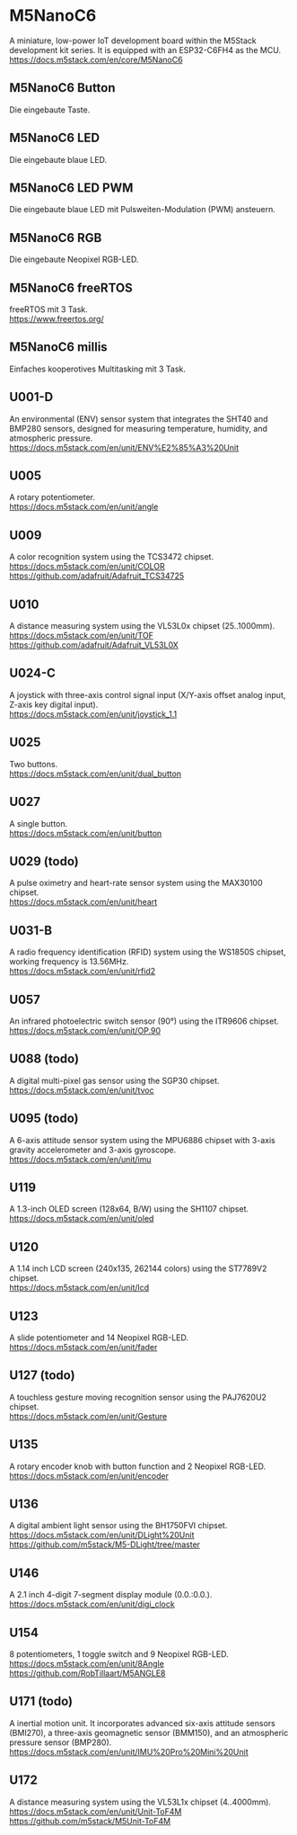 # M5NanoC6 #
A miniature, low-power IoT development board within the M5Stack development kit series. It is equipped with an ESP32-C6FH4 as the MCU.  
https://docs.m5stack.com/en/core/M5NanoC6
## M5NanoC6 Button ##
Die eingebaute Taste. 
## M5NanoC6 LED ##
Die eingebaute blaue LED.  
## M5NanoC6 LED PWM ##
Die eingebaute blaue LED mit Pulsweiten-Modulation (PWM) ansteuern.  
## M5NanoC6 RGB ##
Die eingebaute Neopixel RGB-LED.  
## M5NanoC6 freeRTOS ##
freeRTOS mit 3 Task.  
https://www.freertos.org/
## M5NanoC6 millis ##
Einfaches kooperotives Multitasking mit 3 Task.  
## U001-D ##
An environmental (ENV) sensor system that integrates the SHT40 and BMP280 sensors, designed for measuring temperature, humidity, and atmospheric pressure.  
https://docs.m5stack.com/en/unit/ENV%E2%85%A3%20Unit
## U005 ##
A rotary potentiometer.  
https://docs.m5stack.com/en/unit/angle
## U009 ##
A color recognition system using the TCS3472 chipset.  
https://docs.m5stack.com/en/unit/COLOR  
https://github.com/adafruit/Adafruit_TCS34725
## U010 ##
A distance measuring system using the VL53L0x chipset (25..1000mm).  
https://docs.m5stack.com/en/unit/TOF  
https://github.com/adafruit/Adafruit_VL53L0X
## U024-C ##
A joystick with three-axis control signal input (X/Y-axis offset analog input, Z-axis key digital input).  
https://docs.m5stack.com/en/unit/joystick_1.1
## U025 ##
Two buttons.  
https://docs.m5stack.com/en/unit/dual_button
## U027 ##
A single button.  
https://docs.m5stack.com/en/unit/button
## U029 (todo) ##
A pulse oximetry and heart-rate sensor system using the MAX30100 chipset.  
https://docs.m5stack.com/en/unit/heart
## U031-B ##
A radio frequency identification (RFID) system using the WS1850S chipset, working frequency is 13.56MHz.  
https://docs.m5stack.com/en/unit/rfid2
## U057 ##
An infrared photoelectric switch sensor (90°) using the ITR9606 chipset.  
https://docs.m5stack.com/en/unit/OP.90
## U088 (todo) ##
A digital multi-pixel gas sensor using the SGP30 chipset.  
https://docs.m5stack.com/en/unit/tvoc
## U095 (todo) ##
A 6-axis attitude sensor system using the MPU6886 chipset with 3-axis gravity accelerometer and 3-axis gyroscope.  
https://docs.m5stack.com/en/unit/imu
## U119 ##
A 1.3-inch OLED screen (128x64, B/W) using the SH1107 chipset.  
https://docs.m5stack.com/en/unit/oled
## U120 ##
A 1.14 inch LCD screen (240x135, 262144 colors) using the ST7789V2 chipset.  
https://docs.m5stack.com/en/unit/lcd
## U123 ##
A slide potentiometer and 14 Neopixel RGB-LED.  
https://docs.m5stack.com/en/unit/fader
## U127 (todo) ##
A touchless gesture moving recognition sensor using the PAJ7620U2 chipset.  
https://docs.m5stack.com/en/unit/Gesture
## U135 ##
A rotary encoder knob with button function and 2 Neopixel RGB-LED.  
https://docs.m5stack.com/en/unit/encoder
## U136 ##
A digital ambient light sensor using the BH1750FVI chipset.  
https://docs.m5stack.com/en/unit/DLight%20Unit  
https://github.com/m5stack/M5-DLight/tree/master
## U146 ##
A 2.1 inch 4-digit 7-segment display module (0.0.:0.0.).  
https://docs.m5stack.com/en/unit/digi_clock
## U154 ##
8 potentiometers, 1 toggle switch and 9 Neopixel RGB-LED.  
https://docs.m5stack.com/en/unit/8Angle  
https://github.com/RobTillaart/M5ANGLE8
## U171 (todo) ##
A inertial motion unit. It incorporates advanced six-axis attitude sensors (BMI270), a three-axis geomagnetic sensor (BMM150), and an atmospheric pressure sensor (BMP280).  
https://docs.m5stack.com/en/unit/IMU%20Pro%20Mini%20Unit
## U172 ##
A distance measuring system using the VL53L1x chipset (4..4000mm).  
https://docs.m5stack.com/en/unit/Unit-ToF4M  
https://github.com/m5stack/M5Unit-ToF4M
